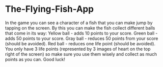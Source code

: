 # The-Flying-Fish-App

In the game you can see a character of a fish that you can make jump by tapping on the screen.
By this you can make the fish collect different balls that come in its way:
Yellow ball - adds 10 points to your score.
Green ball - adds 50 points to your score.
Gray ball - reduces 50 points from your score (should be avoided).
Red ball - reduces one life point (should be avoided).
You only have 3 life points (represented by 3 images of heart on the top right of the screen) so make sure you use them wisely
and collect as much points as you can. Good luck!
